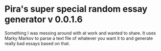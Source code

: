 # Pira's super special random essay generator v 0.0.1.6
Something I was messing around with at work and wanted to share. It uses Marky Markov to parse a text file of whatever you want it to and generate really bad essays based on that.